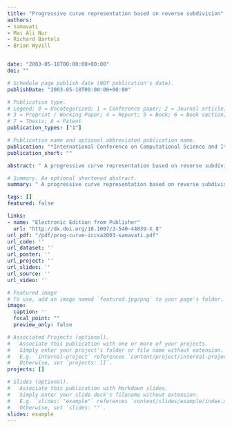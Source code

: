 ```yaml
---
title: "Progressive curve representation based on reverse subdivision"
authors:
- samavati
- Mai Ali Nur
- Richard Bartels
- Brian Wyvill


date: "2003-05-18T00:00:00+00:00"
doi: ""

# Schedule page publish date (NOT publication's date).
publishDate: "2003-05-18T00:00:00+00:00"

# Publication type.
# Legend: 0 = Uncategorized; 1 = Conference paper; 2 = Journal article;
# 3 = Preprint / Working Paper; 4 = Report; 5 = Book; 6 = Book section;
# 7 = Thesis; 8 = Patent
publication_types: ["1"]

# Publication name and optional abbreviated publication name.
publication: "*International Conference on Computational Science and Its Applications (Springer, Berlin, Heidelberg)*"
publication_short: ""

abstract: " A progressive curve representation based on reverse subdivision is introduced. Multiresolution structures for common subdivision rules that have both banded reconstruction and decomposition filters are produced. Multiresolution filters are usually applied to the whole curve uniformly, while progressive curves are based on collapse and split operations that can be applied locally on any portion of a curve. In this work, firstly, small width multiresolution filters are constructed based on the reverse of the cubic B-spline subdivision. The collapse and split operations are replaced by a local decomposition and reconstruction process. Second, an efficient algorithm and data structures are presented to allow for the resulting progressive curve. Third, both a user-controlled and an automatic method to select a portion of the curve for reconstruction or decomposition are described. The technique introduced has various …"

# Summary. An optional shortened abstract.
summary: " A progressive curve representation based on reverse subdivision is introduced. Multiresolution structures for common subdivision rules that have both banded reconstruction and decomposition filters are produced. Multiresolution filters are usually applied to the whole curve uniformly, while progressive curves are based on collapse and split operations that can be applied locally on any portion of a curve. In this work, firstly, small width multiresolution filters are constructed based on the re..."

tags: []
featured: false

links:
- name: "Electronic Edition from Publisher"
  url: "http://dx.doi.org/10.1007/3-540-44839-X_8"
url_pdf: "/pdf/prog-curve-iccsa2003-samavati.pdf"
url_code: ''
url_dataset: ''
url_poster: ''
url_project: ''
url_slides: ''
url_source: ''
url_video: ''

# Featured image
# To use, add an image named `featured.jpg/png` to your page's folder. 
image:
  caption: ''
  focal_point: ""
  preview_only: false

# Associated Projects (optional).
#   Associate this publication with one or more of your projects.
#   Simply enter your project's folder or file name without extension.
#   E.g. `internal-project` references `content/project/internal-project/index.md`.
#   Otherwise, set `projects: []`.
projects: []

# Slides (optional).
#   Associate this publication with Markdown slides.
#   Simply enter your slide deck's filename without extension.
#   E.g. `slides: "example"` references `content/slides/example/index.md`.
#   Otherwise, set `slides: ""`.
slides: example
---
```

